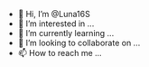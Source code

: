 - 👋 Hi, I’m @Luna16S
- 👀 I’m interested in ...
- 🌱 I’m currently learning ...
- 💞️ I’m looking to collaborate on ...
- 📫 How to reach me ...

<!---
Luna16S/Luna16S is a ✨ special ✨ repository because its `README.md` (this file) appears on your GitHub profile.
You can click the Preview link to take a look at your changes.
--->
